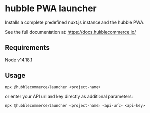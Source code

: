 # hubble PWA launcher

Installs a complete predefined nuxt.js instance and the hubble PWA.

See the full documentation at: https://docs.hubblecommerce.io/

## Requirements

Node v14.18.1


## Usage
```shell
npx @hubblecommerce/launcher <project-name>
```

or enter your API url and key directly as additional parameters:

```shell
npx @hubblecommerce/launcher <project-name> <api-url> <api-key>
```